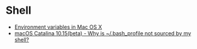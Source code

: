 # Shell

* [Environment variables in Mac OS X](https://stackoverflow.com/questions/603785/environment-variables-in-mac-os-x)
* [macOS Catalina 10.15(beta) - Why is ~/.bash_profile not sourced by my shell?](https://stackoverflow.com/questions/56784894/macos-catalina-10-15beta-why-is-bash-profile-not-sourced-by-my-shell)
